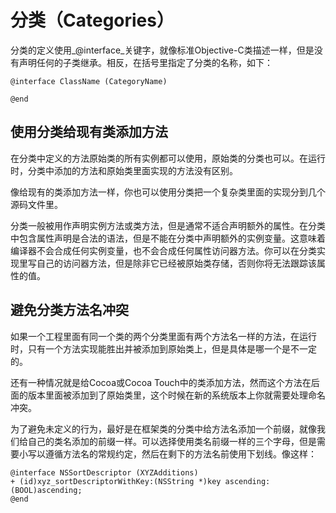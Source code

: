 # 分类（Categories）

分类的定义使用_@interface_关键字，就像标准Objective-C类描述一样，但是没有声明任何的子类继承。相反，在括号里指定了分类的名称，如下：

```
@interface ClassName (CategoryName)

@end
```

## 使用分类给现有类添加方法

在分类中定义的方法原始类的所有实例都可以使用，原始类的分类也可以。在运行时，分类中添加的方法和原始类里面实现的方法没有区别。

像给现有的类添加方法一样，你也可以使用分类把一个复杂类里面的实现分到几个源码文件里。

分类一般被用作声明实例方法或类方法，但是通常不适合声明额外的属性。在分类中包含属性声明是合法的语法，但是不能在分类中声明额外的实例变量。这意味着编译器不会合成任何实例变量，也不会合成任何属性访问器方法。你可以在分类实现里写自己的访问器方法，但是除非它已经被原始类存储，否则你将无法跟踪该属性的值。

## 避免分类方法名冲突

如果一个工程里面有同一个类的两个分类里面有两个方法名一样的方法，在运行时，只有一个方法实现能胜出并被添加到原始类上，但是具体是哪一个是不一定的。

还有一种情况就是给Cocoa或Cocoa Touch中的类添加方法，然而这个方法在后面的版本里面被添加到了原始类里，这个时候在新的系统版本上你就需要处理命名冲突。

为了避免未定义的行为，最好是在框架类的分类中给方法名添加一个前缀，就像我们给自己的类名添加的前缀一样。可以选择使用类名前缀一样的三个字母，但是需要小写以遵循方法名的常规约定，然后在剩下的方法名前使用下划线。像这样：

```
@interface NSSortDescriptor (XYZAdditions)
+ (id)xyz_sortDescriptorWithKey:(NSString *)key ascending:(BOOL)ascending;
@end
```



